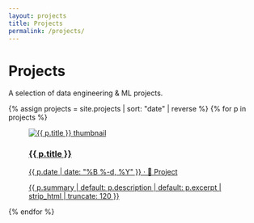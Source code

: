 ```yaml
---
layout: projects
title: Projects
permalink: /projects/
---
```


# Projects

A selection of data engineering & ML projects.

<div class="proj-list">
{% assign projects = site.projects | sort: "date" | reverse %}
{% for p in projects %}
  <a class="proj-card" href="{{ p.url | relative_url }}">
    <figure class="proj-figure">
      <img
        src="{{ p.thumb | default: p.image | default: '/assets/img/project-placeholder.jpg' | relative_url }}"
        alt="{{ p.title }} thumbnail"
        class="proj-img">
      <figcaption class="proj-caption">
        <h3 class="proj-title">{{ p.title }}</h3>
        <p class="proj-meta">{{ p.date | date: "%B %-d, %Y" }} · 🚀 Project</p>
        <p class="proj-summary">
          {{ p.summary | default: p.description | default: p.excerpt | strip_html | truncate: 120 }}
        </p>
      </figcaption>
    </figure>
  </a>
{% endfor %}
</div>